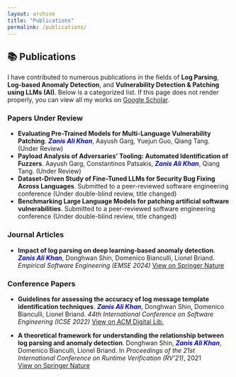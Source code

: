 ```yaml
---
layout: archive
title: "Publications"
permalink: /publications/
---
```


## 📚 Publications

I have contributed to numerous publications in the fields of **Log Parsing**, **Log‑based Anomaly Detection**, and **Vulnerability Detection & Patching using LLMs (AI)**. Below is a categorized list. If this page does not render properly, you can view all my works on [Google Scholar](https://scholar.google.com/citations?user=meBzaLcAAAAJ&hl=en&oi=ao).

### Papers Under Review
- **Evaluating Pre-Trained Models for Multi-Language Vulnerability Patching**. <span style="color: blue; font-weight: bold; font-style: italic;">Zanis Ali Khan</span>, Aayush Garg, Yuejun Guo, Qiang Tang. (Under Review)
- **Payload Analysis of Adversaries’ Tooling: Automated Identification of Fuzzers**. Aayush Garg, Constantinos Patsakis, <span style="color: blue; font-weight: bold; font-style: italic;">Zanis Ali Khan</span>, Qiang Tang. (Under Review) 
- **Dataset-Driven Study of Fine-Tuned LLMs for Security Bug Fixing Across Languages**. Submitted to a peer-reviewed software engineering conference (Under double-blind review, title changed)
- **Benchmarking Large Language Models for patching artificial software vulnerabilities**. Submitted to a peer-reviewed software engineering conference (Under double-blind review, title changed)


### Journal Articles
- **Impact of log parsing on deep learning‑based anomaly detection**. <span style="color: blue; font-weight: bold; font-style: italic;">Zanis Ali Khan</span>, Donghwan Shin, Domenico Bianculli, Lionel Briand. *Empirical Software Engineering (EMSE 2024)* [View on Springer Nature](https://link.springer.com/article/10.1007/s10664-024-10533-w)

### Conference Papers
- **Guidelines for assessing the accuracy of log message template identification techniques**. <span style="color: blue; font-weight: bold; font-style: italic;">Zanis Ali Khan</span>, Donghwan Shin, Domenico Bianculli, Lionel Briand. *44th International Conference on Software Engineering (ICSE 2022)* [View on ACM Digital Lib.](https://dl.acm.org/doi/abs/10.1145/3510003.3510101)

- **A theoretical framework for understanding the relationship between log parsing and anomaly detection**. Donghwan Shin, <span style="color: blue; font-weight: bold; font-style: italic;">Zanis Ali Khan</span>, Domenico Bianculli, Lionel Briand. In *Proceedings of the 21st International Conference on Runtime Verification (RV’21)*, 2021  
  [View on Springer Nature](https://link.springer.com/chapter/10.1007/978-3-030-88494-9_16)


